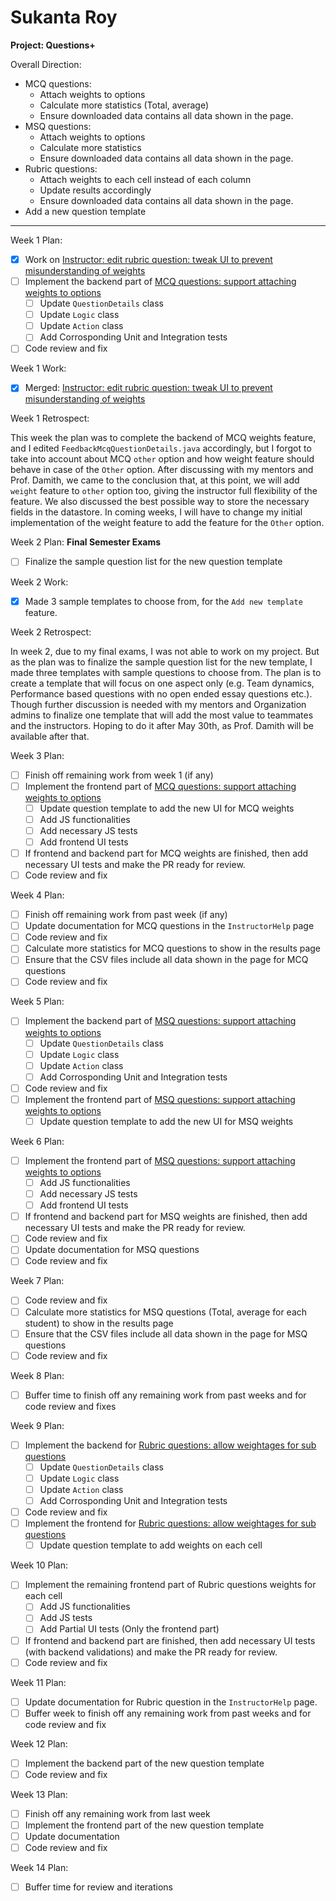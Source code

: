 # Sukanta Roy

**Project: Questions+**

Overall Direction:
- MCQ questions:
	- Attach weights to options
	- Calculate more statistics (Total, average)
	- Ensure downloaded data contains all data shown in the page.
- MSQ questions:
	- Attach weights to options
	- Calculate more statistics
	- Ensure downloaded data contains all data shown in the page.
- Rubric questions:
	- Attach weights to each cell instead of each column
	- Update results accordingly
	- Ensure downloaded data contains all data shown in the page.
- Add a new question template
---

Week 1 Plan:
- [x] Work on [Instructor: edit rubric question: tweak UI to prevent misunderstanding of weights](https://github.com/TEAMMATES/teammates/issues/8824)
- [ ] Implement the backend part of [MCQ questions: support attaching weights to options](https://github.com/TEAMMATES/teammates/issues/2776)
	- [ ] Update `QuestionDetails` class
	- [ ] Update `Logic` class
	- [ ] Update `Action` class
	- [ ] Add Corrosponding Unit and Integration tests
- [ ] Code review and fix

Week 1 Work:
- [x] Merged: [Instructor: edit rubric question: tweak UI to prevent misunderstanding of weights](https://github.com/TEAMMATES/teammates/issues/8824)

Week 1 Retrospect:

This week the plan was to complete the backend of MCQ weights feature, and I edited `FeedbackMcqQuestionDetails.java` accordingly, but
I forgot to take into account about MCQ `other` option and how weight feature should behave in case of the `Other` option. After discussing with my mentors and Prof. Damith, we came to the conclusion that, at this point, we will add `weight` feature to `other` option too, giving the instructor full flexibility of the feature. We also discussed the best possible way to store the necessary fields in the datastore. In coming weeks, I will have to change my initial implementation of the weight feature to add the feature for the `Other` option. 

Week 2 Plan:
**Final Semester Exams**
- [ ] Finalize the sample question list for the new question template

Week 2 Work:
- [x] Made 3 sample templates to choose from, for the `Add new template` feature.

Week 2 Retrospect:

In week 2, due to my final exams, I was not able to work on my project. But as the plan was to finalize the sample question list for the new template, I made three templates with sample questions to choose from. The plan is to create a template that will focus on one aspect only (e.g. Team dynamics, Performance based questions with no open ended essay questions etc.). Though further discussion is needed with my mentors and Organization admins to finalize one template that will add the most value to teammates and the instructors. Hoping to do it after May 30th, as Prof. Damith will be available after that.

Week 3 Plan:
- [ ] Finish off remaining work from week 1 (if any)
- [ ] Implement the frontend part of [MCQ questions: support attaching weights to options](https://github.com/TEAMMATES/teammates/issues/2776)
	- [ ] Update question template to add the new UI for MCQ weights
	- [ ] Add JS functionalities
	- [ ] Add necessary JS tests
	- [ ] Add frontend UI tests
- [ ] If frontend and backend part for MCQ weights are finished, then add necessary UI tests and make the PR ready for review.
- [ ] Code review and fix

Week 4 Plan:
- [ ] Finish off remaining work from past week (if any)
- [ ] Update documentation for MCQ questions in the `InstructorHelp` page
- [ ] Code review and fix
- [ ] Calculate more statistics for MCQ questions to show in the results page
- [ ] Ensure that the CSV files include all data shown in the page for MCQ questions
- [ ] Code review and fix

Week 5 Plan:
- [ ] Implement the backend part of [MSQ questions: support attaching weights to options](https://github.com/TEAMMATES/teammates/issues/7281)
	- [ ] Update `QuestionDetails` class
	- [ ] Update `Logic` class
	- [ ] Update `Action` class
	- [ ] Add Corrosponding Unit and Integration tests
- [ ] Code review and fix
- [ ] Implement the frontend part of [MSQ questions: support attaching weights to options](https://github.com/TEAMMATES/teammates/issues/7281)
	- [ ] Update question template to add the new UI for MSQ weights

Week 6 Plan:
- [ ] Implement the frontend part of [MSQ questions: support attaching weights to options](https://github.com/TEAMMATES/teammates/issues/7281)
	- [ ] Add JS functionalities
	- [ ] Add necessary JS tests
	- [ ] Add frontend UI tests
- [ ] If frontend and backend part for MSQ weights are finished, then add necessary UI tests and make the PR ready for review.
- [ ] Code review and fix
- [ ] Update documentation for MSQ questions
- [ ] Code review and fix

Week 7 Plan:
- [ ] Code review and fix
- [ ] Calculate more statistics for MSQ questions (Total, average for each student) to show in the results page
- [ ] Ensure that the CSV files include all data shown in the page for MSQ questions
- [ ] Code review and fix

Week 8 Plan:
- [ ] Buffer time to finish off any remaining work from past weeks and for code review and fixes

Week 9 Plan:
- [ ] Implement the backend for [Rubric questions: allow weightages for sub questions](https://github.com/TEAMMATES/teammates/issues/7224)
	- [ ] Update `QuestionDetails` class
	- [ ] Update `Logic` class
	- [ ] Update `Action` class
	- [ ] Add Corrosponding Unit and Integration tests
- [ ] Code review and fix
- [ ] Implement the frontend for [Rubric questions: allow weightages for sub questions](https://github.com/TEAMMATES/teammates/issues/7224)
	- [ ] Update question template to add weights on each cell

Week 10 Plan:
- [ ] Implement the remaining frontend part of Rubric questions weights for each cell
	- [ ] Add JS functionalities
	- [ ] Add JS tests
	- [ ] Add Partial UI tests (Only the frontend part)
- [ ] If frontend and backend part are finished, then add necessary UI tests (with backend validations) and make the PR ready for review.
- [ ] Code review and fix

Week 11 Plan:
- [ ] Update documentation for Rubric question in the `InstructorHelp` page.
- [ ] Buffer week to finish off any remaining work from past weeks and for code review and fix

Week 12 Plan:
- [ ] Implement the backend part of the new question template
- [ ] Code review and fix

Week 13 Plan:
- [ ] Finish off any remaining work from last week
- [ ] Implement the frontend part of the new question template
- [ ] Update documentation
- [ ] Code review and fix

Week 14 Plan:
- [ ] Buffer time for review and iterations
